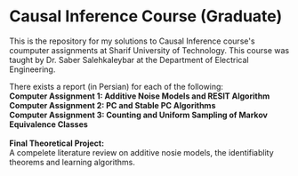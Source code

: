 # Causal Inference Course (Graduate)
This is the repository for my solutions to Causal Inference course's coumputer assignments at Sharif University of Technology. This course was taught by Dr. Saber Salehkaleybar at the Department of Electrical Engineering. 

There exists a report (in Persian) for each of the following:<br>
<b>Computer Assignment 1: Additive Noise Models and RESIT Algorithm</b><br>
<b>Computer Assignment 2: PC and Stable PC Algorithms</b><br>
<b>Computer Assignment 3: Counting and Uniform Sampling of Markov Equivalence Classes</b></br>
<br><b>Final Theoretical Project:</b><br> A compelete literature review on additive nosie models, the identifiablity theorems and learning algorithms.</b>
